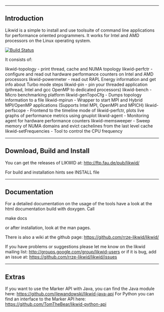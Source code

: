 --------------------------------------------------------------------------------
Introduction
--------------------------------------------------------------------------------
Likwid is a simple to install and use toolsuite of command line applications
for performance oriented programmers. It works for Intel and AMD processors
on the Linux operating system.

[![Build Status](https://travis-ci.org/RRZE-HPC/likwid.svg?branch=master)](https://travis-ci.org/RRZE-HPC/likwid)

It consists of:

likwid-topology   - print thread, cache and NUMA topology
likwid-perfctr    - configure and read out hardware performance counters on 
                    Intel and AMD processors
likwid-powermeter - read out RAPL Energy information and get info about Turbo 
                    mode steps
likwid-pin        - pin your threaded application (pthread, Intel and gcc OpenMP
                    to dedicated processors)
likwid-bench      - Micro benchmarking platform
likwid-genTopoCfg - Dumps topology information to a file
likwid-mpirun     - Wrapper to start MPI and Hybrid MPI/OpenMP applications
                    (Supports Intel MPI, OpenMPI and MPICH)
likwid-perfscope  - Frontend to the timeline mode of likwid-perfctr, plots live
                    graphs of performance metrics using gnuplot
likwid-agent      - Monitoring agent for hardware performance counters
likwid-memsweeper - Sweep memory of NUMA domains and evict cachelines from the
                    last level cache
likwid-setFrequencies - Tool to control the CPU frequency

--------------------------------------------------------------------------------
Download, Build and Install
--------------------------------------------------------------------------------
You can get the releases of LIKWID at:
http://ftp.fau.de/pub/likwid/

For build and installation hints see INSTALL file

--------------------------------------------------------------------------------
Documentation
--------------------------------------------------------------------------------
For a detailed  documentation on the usage of the tools have a look at the
html documentation build with doxygen. Call

make docs

or after installation, look at the man pages.

There is also a wiki at the github page:
https://github.com/rrze-likwid/likwid/

If you have problems or suggestions please let me know on the likwid mailing list:
http://groups.google.com/group/likwid-users
or if it is bug, add an issue at:
https://github.com/rrze-likwid/likwid/issues

--------------------------------------------------------------------------------
Extras
--------------------------------------------------------------------------------
If you want to use the Marker API with Java, you can find the Java module here:
https://github.com/jlewandowski/likwid-java-api
For Python you can find an interface to the Marker API here:
https://github.com/TomTheBear/likwid-python-api

